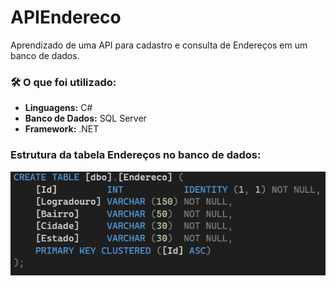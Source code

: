 # APIEndereco

Aprendizado de uma API para cadastro e consulta de Endereços em um banco de dados.

### 🛠️ **O que foi utilizado:**
- **Linguagens:** C#
- **Banco de Dados:** SQL Server
- **Framework:** .NET

### Estrutura da tabela Endereços no banco de dados:
!["A tabela contém os atributos: Id, Logradouro, Bairro, Cidade e Estado. Sendo todos os campos strings exceto o Id."](images/TableEndereco.png)
